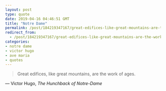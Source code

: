 ```yaml
---
layout: post
type: quote
date: 2019-04-16 04:46:51 GMT
title: "Notre Dame"
permalink: /post/184219347167/great-edifices-like-great-mountains-are-the-work
redirect_from: 
  - /post/184219347167/great-edifices-like-great-mountains-are-the-work
categories:
- notre dame
- victor hugo
- ave maria
- quotes
---
```

<blockquote>Great edifices, like great mountains, are the work of ages.</blockquote>
<p>— Victor Hugo, <i>The Hunchback of Notre-Dame</i></p>